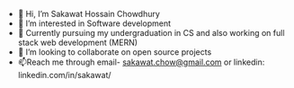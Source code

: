 - 👋 Hi, I’m Sakawat Hossain Chowdhury
- 👀 I’m interested in Software development
- 🌱 Currently pursuing my undergraduation in CS and also working on full stack web development (MERN)
- 💞️ I’m looking to collaborate on open source projects
- 📫Reach me through email- sakawat.chow@gmail.com or linkedin: linkedin.com/in/sakawat/

<!---
smsakawat/smsakawat is a ✨ special ✨ repository because its `README.md` (this file) appears on your GitHub profile.
You can click the Preview link to take a look at your changes.
--->

